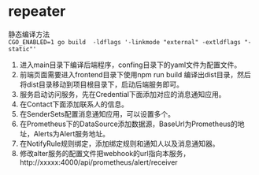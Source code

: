 # repeater
静态编译方法  
` CGO_ENABLED=1 go build  -ldflags '-linkmode "external" -extldflags "-static"' `  

1. 进入main目录下编译后端程序，confing目录下的yaml文件为配置文件。  
2. 前端页面需要进入frontend目录下使用npm run build 编译出dist目录，然后将dist目录移动到项目根目录下，启动后端服务即可。  
3. 服务启动访问服务，先在Credential下面添加对应的消息通知应用。  
4. 在Contact下面添加联系人的信息。  
5. 在SenderSets配置消息通知应用，可以设置多个。  
6. 在Prometheus下的DataSource添加数据源，BaseUrl为Prometheus的地址，Alerts为Alert服务地址。  
7. 在NotifyRule规则绑定，添加绑定规则和通知人以及消息通知器。  
8. 修改alter服务的配置文件把webhook的url指向本服务，http://xxxxx:4000/api/prometheus/alert/receiver
